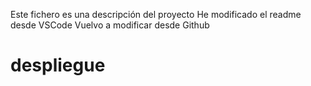 Este fichero es una descripción del proyecto
He modificado el readme desde VSCode
Vuelvo a modificar desde Github

# despliegue
